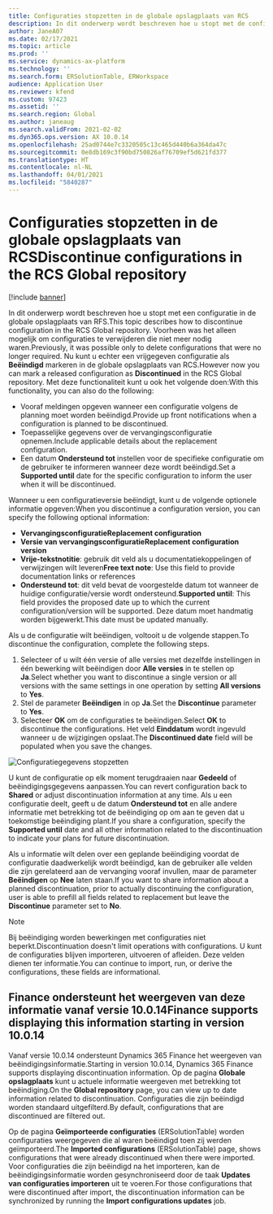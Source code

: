 ```yaml
---
title: Configuraties stopzetten in de globale opslagplaats van RCS
description: In dit onderwerp wordt beschreven hoe u stopt met de configuraties in de globale opslagplaats van RFS.
author: JaneA07
ms.date: 02/17/2021
ms.topic: article
ms.prod: ''
ms.service: dynamics-ax-platform
ms.technology: ''
ms.search.form: ERSolutionTable, ERWorkspace
audience: Application User
ms.reviewer: kfend
ms.custom: 97423
ms.assetid: ''
ms.search.region: Global
ms.author: janeaug
ms.search.validFrom: 2021-02-02
ms.dyn365.ops.version: AX 10.0.14
ms.openlocfilehash: 25ad0744e7c3320505c13c465d440b6a364da47c
ms.sourcegitcommit: 0e8db169c3f90bd750826af76709ef5d621fd377
ms.translationtype: HT
ms.contentlocale: nl-NL
ms.lasthandoff: 04/01/2021
ms.locfileid: "5840287"
---
```

# <a name="discontinue-configurations-in-the-rcs-global-repository"></a><span data-ttu-id="91c3a-103">Configuraties stopzetten in de globale opslagplaats van RCS</span><span class="sxs-lookup"><span data-stu-id="91c3a-103">Discontinue configurations in the RCS Global repository</span></span>

[!include [banner](../includes/banner.md)]

<span data-ttu-id="91c3a-104">In dit onderwerp wordt beschreven hoe u stopt met een configuratie in de globale opslagplaats van RFS.</span><span class="sxs-lookup"><span data-stu-id="91c3a-104">This topic describes how to discontinue configuration in the RCS Global repository.</span></span> <span data-ttu-id="91c3a-105">Voorheen was het alleen mogelijk om configuraties te verwijderen die niet meer nodig waren.</span><span class="sxs-lookup"><span data-stu-id="91c3a-105">Previously, it was possible only to delete configurations that were no longer required.</span></span> <span data-ttu-id="91c3a-106">Nu kunt u echter een vrijgegeven configuratie als **Beëindigd** markeren in de globale opslagplaats van RCS.</span><span class="sxs-lookup"><span data-stu-id="91c3a-106">However now you can mark a released configuration as **Discontinued** in the RCS Global repository.</span></span> <span data-ttu-id="91c3a-107">Met deze functionaliteit kunt u ook het volgende doen:</span><span class="sxs-lookup"><span data-stu-id="91c3a-107">With this functionality, you can also do the following:</span></span> 
 
 - <span data-ttu-id="91c3a-108">Vooraf meldingen opgeven wanneer een configuratie volgens de planning moet worden beëindigd.</span><span class="sxs-lookup"><span data-stu-id="91c3a-108">Provide up front notifications when a configuration is planned to be discontinued.</span></span>
 - <span data-ttu-id="91c3a-109">Toepasselijke gegevens over de vervangingsconfiguratie opnemen.</span><span class="sxs-lookup"><span data-stu-id="91c3a-109">Include applicable details about the replacement configuration.</span></span>
 - <span data-ttu-id="91c3a-110">Een datum **Ondersteund tot** instellen voor de specifieke configuratie om de gebruiker te informeren wanneer deze wordt beëindigd.</span><span class="sxs-lookup"><span data-stu-id="91c3a-110">Set a **Supported until** date for the specific configuration to inform the user when it will be discontinued.</span></span>

<span data-ttu-id="91c3a-111">Wanneer u een configuratieversie beëindigt, kunt u de volgende optionele informatie opgeven:</span><span class="sxs-lookup"><span data-stu-id="91c3a-111">When you discontinue a configuration version, you can specify the following optional information:</span></span>

  - <span data-ttu-id="91c3a-112">**Vervangingsconfiguratie**</span><span class="sxs-lookup"><span data-stu-id="91c3a-112">**Replacement configuration**</span></span>
  - <span data-ttu-id="91c3a-113">**Versie van vervangingsconfiguratie**</span><span class="sxs-lookup"><span data-stu-id="91c3a-113">**Replacement configuration version**</span></span>
  - <span data-ttu-id="91c3a-114">**Vrije-tekstnotitie**: gebruik dit veld als u documentatiekoppelingen of verwijzingen wilt leveren</span><span class="sxs-lookup"><span data-stu-id="91c3a-114">**Free text note**: Use this field to provide documentation links or references</span></span>
  - <span data-ttu-id="91c3a-115">**Ondersteund tot**: dit veld bevat de voorgestelde datum tot wanneer de huidige configuratie/versie wordt ondersteund.</span><span class="sxs-lookup"><span data-stu-id="91c3a-115">**Supported until**: This field provides the proposed date up to which the current configuration/version will be supported.</span></span> <span data-ttu-id="91c3a-116">Deze datum moet handmatig worden bijgewerkt.</span><span class="sxs-lookup"><span data-stu-id="91c3a-116">This date must be updated manually.</span></span>
  
<span data-ttu-id="91c3a-117">Als u de configuratie wilt beëindigen, voltooit u de volgende stappen.</span><span class="sxs-lookup"><span data-stu-id="91c3a-117">To discontinue the configuration, complete the following steps.</span></span> 

1. <span data-ttu-id="91c3a-118">Selecteer of u wilt één versie of alle versies met dezelfde instellingen in één bewerking wilt beëindigen door **Alle versies** in te stellen op **Ja**.</span><span class="sxs-lookup"><span data-stu-id="91c3a-118">Select whether you want to discontinue a single version or all versions with the same settings in one operation by setting **All versions** to **Yes**.</span></span> 
2. <span data-ttu-id="91c3a-119">Stel de parameter **Beëindigen** in op **Ja**.</span><span class="sxs-lookup"><span data-stu-id="91c3a-119">Set the **Discontinue** parameter to **Yes**.</span></span>
3. <span data-ttu-id="91c3a-120">Selecteer **OK** om de configuraties te beëindigen.</span><span class="sxs-lookup"><span data-stu-id="91c3a-120">Select **OK** to discontinue the configurations.</span></span> <span data-ttu-id="91c3a-121">Het veld **Einddatum** wordt ingevuld wanneer u de wijzigingen opslaat.</span><span class="sxs-lookup"><span data-stu-id="91c3a-121">The **Discontinued date** field will be populated when you save the changes.</span></span>

![Configuratiegegevens stopzetten](media/Discontinue-details-2.png)
  
<span data-ttu-id="91c3a-123">U kunt de configuratie op elk moment terugdraaien naar **Gedeeld** of beëindigingsgegevens aanpassen.</span><span class="sxs-lookup"><span data-stu-id="91c3a-123">You can revert configuration back to **Shared** or adjust discontinuation information at any time.</span></span> <span data-ttu-id="91c3a-124">Als u een configuratie deelt, geeft u de datum **Ondersteund tot** en alle andere informatie met betrekking tot de beëindiging op om aan te geven dat u toekomstige beëindiging plant.</span><span class="sxs-lookup"><span data-stu-id="91c3a-124">If you share a configuration, specify the **Supported until** date and all other information related to the discontinuation to indicate your plans for future discontinuation.</span></span>

<span data-ttu-id="91c3a-125">Als u informatie wilt delen over een geplande beëindiging voordat de configuratie daadwerkelijk wordt beëindigd, kan de gebruiker alle velden die zijn gerelateerd aan de vervanging vooraf invullen, maar de parameter **Beëindigen** op **Nee** laten staan.</span><span class="sxs-lookup"><span data-stu-id="91c3a-125">If you want to share information about a planned discontinuation, prior to actually discontinuing the configuration, user is able to prefill all fields related to replacement but leave the **Discontinue** parameter set to **No**.</span></span>

> [!NOTE]
> <span data-ttu-id="91c3a-126">Bij beëindiging worden bewerkingen met configuraties niet beperkt.</span><span class="sxs-lookup"><span data-stu-id="91c3a-126">Discontinuation doesn't limit operations with configurations.</span></span> <span data-ttu-id="91c3a-127">U kunt de configuraties blijven importeren, uitvoeren of afleiden. Deze velden dienen ter informatie.</span><span class="sxs-lookup"><span data-stu-id="91c3a-127">You can continue to import, run, or derive the configurations, these fields are informational.</span></span>

## <a name="finance-supports-displaying-this-information-starting-in-version-10014"></a><span data-ttu-id="91c3a-128">Finance ondersteunt het weergeven van deze informatie vanaf versie 10.0.14</span><span class="sxs-lookup"><span data-stu-id="91c3a-128">Finance supports displaying this information starting in version 10.0.14</span></span>

<span data-ttu-id="91c3a-129">Vanaf versie 10.0.14 ondersteunt Dynamics 365 Finance het weergeven van beëindigingsinformatie.</span><span class="sxs-lookup"><span data-stu-id="91c3a-129">Starting in version 10.0.14, Dynamics 365 Finance supports displaying discontinuation information.</span></span> <span data-ttu-id="91c3a-130">Op de pagina **Globale opslagplaats** kunt u actuele informatie weergeven met betrekking tot beëindiging.</span><span class="sxs-lookup"><span data-stu-id="91c3a-130">On the **Global repository** page, you can view up to date information related to discontinuation.</span></span> <span data-ttu-id="91c3a-131">Configuraties die zijn beëindigd worden standaard uitgefilterd.</span><span class="sxs-lookup"><span data-stu-id="91c3a-131">By default, configurations that are discontinued are filtered out.</span></span>
  
<span data-ttu-id="91c3a-132">Op de pagina **Geïmporteerde configuraties** (ERSolutionTable) worden configuraties weergegeven die al waren beëindigd toen zij werden geïmporteerd.</span><span class="sxs-lookup"><span data-stu-id="91c3a-132">The **Imported configurations** (ERSolutionTable) page, shows configurations that were already discontinued when there were imported.</span></span> <span data-ttu-id="91c3a-133">Voor configuraties die zijn beëindigd na het importeren, kan de beëindigingsinformatie worden gesynchroniseerd door de taak **Updates van configuraties importeren** uit te voeren.</span><span class="sxs-lookup"><span data-stu-id="91c3a-133">For those configurations that were discontinued after import, the discontinuation information can be synchronized by running the **Import configurations updates** job.</span></span>


